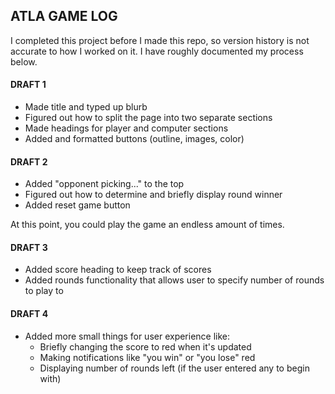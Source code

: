 ## ATLA GAME LOG

I completed this project before I made this repo, so version history is not accurate to how I worked on it. I have roughly documented my process below.

#### DRAFT 1
- Made title and typed up blurb
- Figured out how to split the page into two separate sections
- Made headings for player and computer sections
- Added and formatted buttons (outline, images, color)

#### DRAFT 2
- Added "opponent picking..." to the top
- Figured out how to determine and briefly display round winner
- Added reset game button

At this point, you could play the game an endless amount of times.

#### DRAFT 3
- Added score heading to keep track of scores
- Added rounds functionality that allows user to specify number of rounds to play to

#### DRAFT 4
- Added more small things for user experience like:
  - Briefly changing the score to red when it's updated
  - Making notifications like "you win" or "you lose" red
  - Displaying number of rounds left (if the user entered any to begin with)

